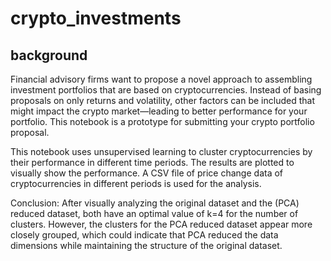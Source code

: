 # crypto_investments

## background
Financial advisory firms want to propose a novel approach to assembling investment portfolios that are based on cryptocurrencies. Instead of basing proposals on only returns and volatility, other factors can be included that might impact the crypto market—leading to better performance for your portfolio.
This notebook is a prototype for submitting your crypto portfolio proposal.

This notebook uses unsupervised learning to cluster cryptocurrencies by their performance in different time periods. The results are plotted to visually show the performance. A CSV file of price change data of cryptocurrencies in different periods is used for the analysis.

Conclusion:
After visually analyzing the original dataset and the (PCA) reduced dataset, both have an optimal value of k=4 for the number of clusters. However, the clusters for the PCA reduced dataset appear more closely grouped, which could indicate that PCA reduced the data dimensions while maintaining the structure of the original dataset.

